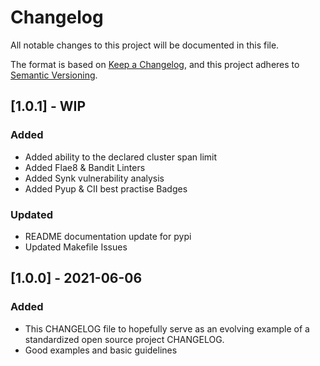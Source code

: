 # Changelog

All notable changes to this project will be documented in this file.

The format is based on [Keep a Changelog](https://keepachangelog.com/en/1.0.0/),
and this project adheres to [Semantic Versioning](https://semver.org/spec/v2.0.0.html).

## [1.0.1] - WIP

### Added
- Added ability to the declared cluster span limit
- Added Flae8 & Bandit Linters
- Added Synk vulnerability analysis
- Added Pyup & CII best practise Badges

### Updated
- README documentation update for pypi
- Updated Makefile Issues


## [1.0.0] - 2021-06-06

### Added

- This CHANGELOG file to hopefully serve as an evolving example of a
  standardized open source project CHANGELOG.
- Good examples and basic guidelines

